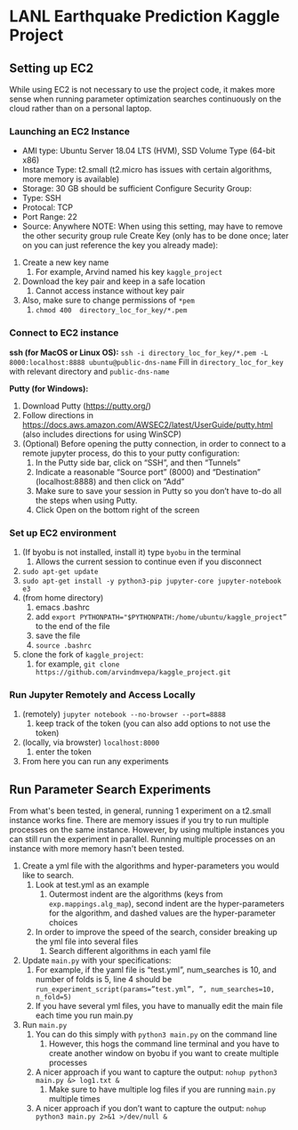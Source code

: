 # LANL Earthquake Prediction Kaggle Project

## Setting up EC2

While using EC2 is not necessary to use the project code, it makes more sense when running parameter optimization searches continuously on the cloud rather than on a personal laptop.

### Launching an EC2 Instance
- AMI type: Ubuntu Server 18.04 LTS (HVM), SSD Volume Type (64-bit x86)
- Instance Type: t2.small (t2.micro has issues with certain algorithms, more memory is available)
- Storage: 30 GB should be sufficient
Configure Security Group:
- Type: SSH
- Protocal: TCP
- Port Range: 22
- Source: Anywhere
NOTE: When using this setting, may have to remove the other security group rule
Create Key (only has to be done once; later on you can just reference the key you already made):
1. Create a new key name
    1. For example, Arvind named his key `kaggle_project`
2. Download the key pair and keep in a safe location
    1. Cannot access instance without key pair
3. Also, make sure to change permissions of `*pem`
    1. `chmod 400  directory_loc_for_key/*.pem`

### Connect to EC2 instance
**ssh (for MacOS or Linux OS):**
`ssh -i directory_loc_for_key/*.pem -L 8000:localhost:8888 ubuntu@public-dns-name`
Fill in `directory_loc_for_key` with relevant directory and `public-dns-name`

**Putty (for Windows):**
1. Download Putty (https://putty.org/)
2. Follow directions in https://docs.aws.amazon.com/AWSEC2/latest/UserGuide/putty.html (also includes directions for using WinSCP)
3. (Optional) Before opening the putty connection, in order to connect to a remote jupyter process, do this to your putty configuration:
    1. In the Putty side bar, click on “SSH”, and then “Tunnels”
    2. Indicate a reasonable “Source port” (8000) and “Destination” (localhost:8888) and then click on “Add”
    3. Make sure to save your session in Putty so you don’t have to-do all the steps when using Putty.
    4. Click Open on the bottom right of the screen

### Set up EC2 environment
1. (If byobu is not installed, install it) type `byobu` in the terminal
    1. Allows the current session to continue even if you disconnect
2. `sudo apt-get update`
3. `sudo apt-get install -y python3-pip jupyter-core jupyter-notebook e3`
4. (from home directory)
    1. emacs .bashrc
    2. add `export PYTHONPATH="$PYTHONPATH:/home/ubuntu/kaggle_project”` to the end of the file
    3. save the file
    4. `source .bashrc`
4. clone the fork of `kaggle_project`:
    1. for example, `git clone https://github.com/arvindmvepa/kaggle_project.git`

### Run Jupyter Remotely and Access Locally
1. (remotely) `jupyter notebook --no-browser --port=8888`
    1. keep track of the token (you can also add options to not use the token)
2. (locally, via browster) `localhost:8000`
    1. enter the token
3. From here you can run any experiments

## Run Parameter Search Experiments
From what's been tested, in general, running 1 experiment on a t2.small instance works fine. There are memory issues if you try to run multiple processes on the same instance. However, by using multiple instances you can still run the experiment in parallel. Running multiple processes on an instance with more memory hasn't been tested.
1.	Create a yml file with the algorithms and hyper-parameters you would like to search.
    1. Look at test.yml as an example
        1. Outermost indent are the algorithms (keys from `exp.mappings.alg_map`), second indent are the hyper-parameters for the algorithm, and dashed values are the hyper-parameter choices
    1. In order to improve the speed of the search, consider breaking up the yml file into several files
        1. Search different algorithms in each yaml file
2.	Update `main.py` with your specifications:
    1. For example, if the yaml file is “test.yml”, num_searches is 10, and number of folds is 5, line 4 should be `run_experiment_script(params=”test.yml”, ”, num_searches=10, n_fold=5)`
    2. If you have several yml files, you have to manually edit the main file each time you run main.py
3.	Run `main.py`
    1. You can do this simply with `python3 main.py` on the command line
        1. However, this hogs the command line terminal and you have to create another window on byobu if you want to create multiple processes
    2. A nicer approach if you want to capture the output: `nohup python3 main.py &> log1.txt &`
        1. Make sure to have multiple log files if you are running `main.py` multiple times
    3. A nicer approach if you don’t want to capture the output: `nohup python3 main.py 2>&1 >/dev/null &`



